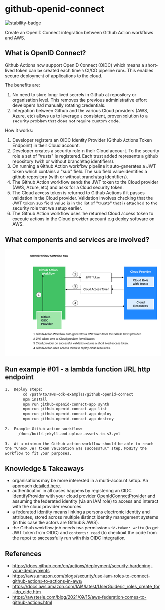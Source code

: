 # github-openid-connect

![stability-badge](https://img.shields.io/badge/stability-Stable-success.svg?style=for-the-badge)

Create an OpenID Connect integration between Github Action workflows and AWS.

## What is OpenID Connect?

Github Actions now support OpenID Connect (OIDC) which means a short-lived token can be created each time a CI/CD pipeline runs. This enables secure deployment of applications to the cloud.

The benefits are:

1. No need to store long-lived secrets in Github at repository or organisation level. This removes the previous administrative effort developers had manually rotating credentials.
2. Integration between Github and the various Cloud providers (AWS, Azure, etc) allows us to leverage a consistent, proven solution to a security problem that does not require custom code.

How it works:

1.  Developer registers an OIDC Identity Provider (Github Actions Token Endpoint) in their Cloud account.
2.  Developer creates a security role in their Cloud account. To the security role a set of "trusts" is registered. Each trust added represents a github repository (with or without branch/tag identifiers).
3.  On running a Github Action workflow pipeline it auto-generates a JWT token which contains a "sub" field. The sub field value identifies a github repository (with or without branch/tag identifiers).
4.  The Github Action workflow sends the JWT token to the Cloud provider (AWS, Azure, etc) and asks for a Cloud security token.
5.  The Cloud access token is returned to Github Actions if it passes validation in the Cloud provider. Validation involves checking that the JWT token sub field value is in the list of "trusts" that is attached to the security role that we setup earlier.
6.  The Github Action workflow uses the returned Cloud access token to execute actions in the Cloud provider account e.g deploy software on AWS.


## What components and services are involved?

<img src="./diagram.png" width="550"/>


## Run example #01 - a lambda function URL http endpoint
``` 
1.  Deploy steps:
        cd /path/to/aws-cdk-examples/github-openid-connect
        npm install
        npm run github-openid-connect-app synth
        npm run github-openid-connect-app list
        npm run github-openid-connect-app deploy
        npm run github-openid-connect-app destroy
        
2.  Example Github action workflow:
      /docs/build-jekyll-and-upload-assets-to-s3.yml 
    
3.  At a minimum the Github action workflow should be able to reach the "Check JWT token validation was successful" step. Modify the workflow to fit your purposes.
```

## Knowledge & Takeaways
* organisations may be more interested in a multi-account setup. An approach [detailed here](https://dev.to/aws-builders/deploying-aws-cdk-apps-using-short-lived-credentials-and-github-actions-59g6).
* authentication in all cases happens by registering an OIDC IdentifyProvider with your cloud provider [OpenIdConnectProvider](https://docs.aws.amazon.com/cdk/api/v2/docs/aws-cdk-lib.aws_iam.OpenIdConnectProvider.html)
  and assuming the federated identity (via an IAM role) to access and interact with the cloud provider resources.
* a federated identity means linking a persons electronic identity and attributes, stored across multiple distinct identity management systems (in this case the actors are Github & AWS).
* the Github workflow job needs two permissions `id-token: write` (to get JWT token from OIDC) and `contents: read` (to checkout the code from the repo) to successfully run with this OIDC integration. 


## References
* https://docs.github.com/en/actions/deployment/security-hardening-your-deployments
* https://aws.amazon.com/blogs/security/use-iam-roles-to-connect-github-actions-to-actions-in-aws/
* https://docs.aws.amazon.com/IAM/latest/UserGuide/id_roles_create_for-idp_oidc.html
* https://awsteele.com/blog/2021/09/15/aws-federation-comes-to-github-actions.html
